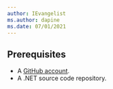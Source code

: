 ```yaml
---
author: IEvangelist
ms.author: dapine
ms.date: 07/01/2021
---
```


## Prerequisites

- A [GitHub account](https://github.com/join).
- A .NET source code repository.
